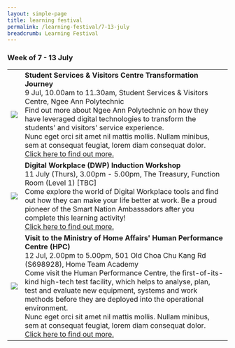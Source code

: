 ```yaml
---
layout: simple-page
title: learning festival
permalink: /learning-festival/7-13-july
breadcrumb: Learning Festival
---
```


<!--
---
layout: leftnav-page-content
title: 7 - 13 July
permalink: /events/psw-learning-festival/7-13-july
breadcrumb: 7 - 13 July
collection_name: events
second_nav_title: "PSW Learning Festival"
---
-->
### Week of 7 - 13 July

<table>
  <tr>
    <td>
      <a href="/events/learning-journeys/event-details/LJ_NASS&VCTJ"> <img src="/images/learning-journey-2.png" />
    </td>
    <td>
      <b>Student Services & Visitors Centre Transformation Journey</b>
      <br>9 Jul, 10.00am to 11.30am, Student Services & Visitors Centre, Ngee Ann Polytechnic
      <br>Find out more about Ngee Ann Polytechnic on how they have leveraged digital technologies to transform the students' and visitors' service experience.
      <br>Nunc eget orci sit amet nil mattis mollis. Nullam minibus, sem at consequat feugiat, lorem diam consequat dolor.
      <br><a href="/events/learning-journeys/event-details/LJ_NASS&VCTJ">Click here to find out more.</a>
    </td>
  </tr>
  <tr>
    <td>
      <a href="/events/learning-journeys/event-details/LJ_MHAHPC"> <img src="/images/learning-journey-3.png" />
    </td>
    <td>
      <b>Digital Workplace (DWP) Induction Workshop</b>
      <br>11 July (Thurs), 3.00pm - 5.00pm, The Treasury, Function Room (Level 1) [TBC]  
      <br>Come explore the world of Digital Workplace tools and find out how they can make your life better at work. Be a proud pioneer of the Smart Nation Ambassadors after you complete this learning activity!
      <br><a href="/events/learning-journeys/event-details/LA_DWP">Click here to find out more.</a>
    </td>
  </tr>
  <tr>
     <td>
      <a href="/events/learning-journeys/event-details/LJ_CcSOTB"> <img src="/images/learning-journey-1.png" />
    </td>
    <td>
      <b>Visit to the Ministry of Home Affairs' Human Performance Centre (HPC)</b>
      <br>12 Jul, 2.00pm to 5.00pm, 501 Old Choa Chu Kang Rd (S698928), Home Team Academy
      <br>Come visit the Human Performance Centre, the first-of-its-kind high-tech test facility, which helps to analyse, plan, test and evaluate new equipment, systems and work methods before they are deployed into the operational environment.
      <br>Nunc eget orci sit amet nil mattis mollis. Nullam minibus, sem at consequat feugiat, lorem diam consequat dolor.
      <br><a href="/events/learning-journeys/event-details/LJ_MHAHPC">Click here to find out more.</a>
    </td>
  </tr>
</table>
